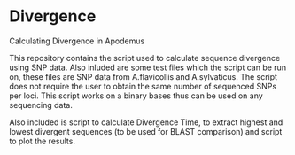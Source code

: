 # Divergence
Calculating Divergence in Apodemus 


This repository contains the script used to calculate sequence divergence using SNP data.
Also inluded are some test files which the script can be run on, these files are SNP data from A.flavicollis and A.sylvaticus. 
The script does not require the user to obtain the same number of sequenced SNPs per loci. 
This script works on a binary bases thus can be used on any sequencing data. 

Also included is script to calculate Divergence Time, to extract highest and lowest divergent sequences (to be used for BLAST comparison) and script to plot the results. 

